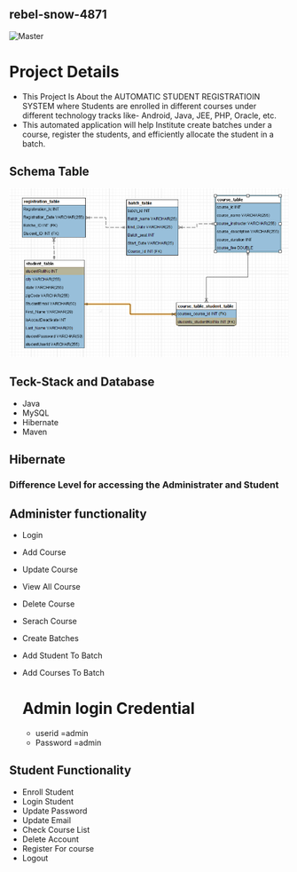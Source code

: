 
## rebel-snow-4871
![Master](https://github.com/Vivekgupta96/rebel-snow-4871/blob/main/img.png)
# Project Details
- This Project Is About the AUTOMATIC STUDENT REGISTRATIOIN SYSTEM where Students are enrolled in different courses under different
technology tracks like- Android, Java, JEE, PHP, Oracle, etc.
-  This automated
application will help Institute create batches under a course, register the students, and
efficiently allocate the student in a batch.

## Schema Table 
![Master](https://github.com/Vivekgupta96/Automatic-Student-Registration-System/blob/main/Schema.png)
## Teck-Stack and Database

- Java
- MySQL
- Hibernate
- Maven

## Hibernate

###  Difference Level for accessing the Administrater and Student

##  Administer functionality


- Login
- Add Course
- Update Course
- View All Course
- Delete Course
- Serach Course
- Create Batches
- Add Student To Batch
- Add Courses To Batch

  #  Admin login Credential
  * userid =admin
  * Password =admin

## Student Functionality
 - Enroll Student
 - Login Student
 - Update Password
 - Update Email
 - Check Course List
 - Delete Account
 - Register For course
 -  Logout

